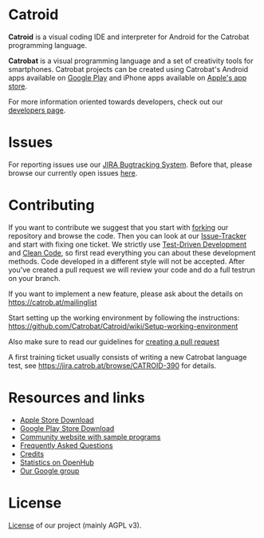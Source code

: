 # Catroid #

**Catroid** is a visual coding IDE and interpreter for Android for the Catrobat programming language.

**Catrobat** is a visual programming language and a set of creativity tools for smartphones. 
Catrobat projects can be created using Catrobat's Android apps available on [Google Play](https://catrob.at/gp) and iPhone apps available on [Apple's app store](https://catrob.at/ca).

For more information oriented towards developers, check out our [developers page](https://developer.catrobat.org/).

# Issues #

For reporting issues use our [JIRA Bugtracking System](https://jira.catrob.at/secure/CreateIssue.jspa?pid=11800&issuetype=1). Before that, please browse our currently open issues [here](https://jira.catrob.at/secure/IssueNavigator.jspa?reset=true&jqlQuery=project+%3D+CATROID+AND+resolution+%3D+Unresolved+ORDER+BY+priority+DESC%2C+key+DESC&mode=hide).


# Contributing #

If you want to contribute we suggest that you start with [forking](https://help.github.com/articles/fork-a-repo/) our repository and browse the code. Then you can look at our [Issue-Tracker](https://jira.catrob.at/secure/RapidBoard.jspa?rapidView=60) and start with fixing one ticket. We strictly use [Test-Driven Development](http://c2.com/cgi/wiki?TestDrivenDevelopment) and [Clean Code](http://www.planetgeek.ch/wp-content/uploads/2013/06/Clean-Code-V2.2.pdf), so first read everything you can about these development methods. Code developed in a different style will not be accepted. 
After you've created a pull request we will review your code and do a full testrun on your branch.

If you want to implement a new feature, please ask about the details on https://catrob.at/mailinglist

Start setting up the working environment by following the instructions: https://github.com/Catrobat/Catroid/wiki/Setup-working-environment

Also make sure to read our guidelines for [creating a pull request](https://github.com/Catrobat/Catroid/wiki/Creating-a-pull-request)

A first training ticket usually consists of writing a new Catrobat language test, see https://jira.catrob.at/browse/CATROID-390 for details.


# Resources and links #
* [Apple Store Download](https://apps.apple.com/us/developer/international-catrobat-association-verein-zur-foerderung/id1117935891)
* [Google Play Store Download](https://catrob.at/gp)
* [Community website with sample programs](https://share.catrob.at/)
* [Frequently Asked Questions](https://github.com/Catrobat/Catroid/wiki/Frequently-Asked-Questions-(Developers))
* [Credits](https://catrob.at/credits)
* [Statistics on OpenHub](https://www.openhub.net/p/catrobat/)
* [Our Google group](https://groups.google.com/forum/?fromgroups#!forum/catrobat)

# License #
[License](https://catrob.at/licenses) of our project (mainly AGPL v3).
